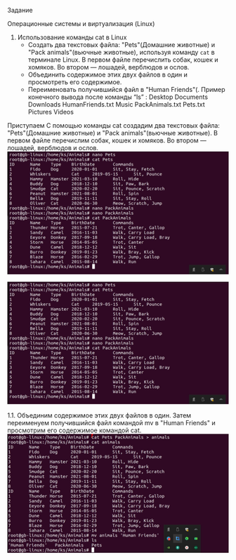 Задание 

Операционные системы и виртуализация (Linux)

1. Использование команды cat в Linux
   - Создать два текстовых файла: "Pets"(Домашние животные) и "Pack animals"(вьючные животные), используя команду `cat` в терминале Linux. В первом файле перечислить собак, кошек и хомяков. Во втором — лошадей, верблюдов и ослов.
   - Объединить содержимое этих двух файлов в один и просмотреть его содержимое.
   - Переименовать получившийся файл в "Human Friends"(.
Пример конечного вывода после команды “ls” :
Desktop Documents Downloads  HumanFriends.txt  Music  PackAnimals.txt  Pets.txt  Pictures  Videos

Приступаем
С помощью команды cat создадим два текстовых файла: "Pets"(Домашние животные) и "Pack animals"(вьючные животные). 
В первом файле перечислим собак, кошек и хомяков. 
Во втором — лошадей, верблюдов и ослов.
![Alt text](IMAGES/linux/1.jpg)

![Model](IMAGES/linux/1.jpg )

1.1. Объединим содержимое этих двух файлов в один. Затем переименуем получившийся файл командой mv в "Human Friends" 
и просмотрим его содержимое командой cat. 
![Alt text](IMAGES/linux/2.jpg)
